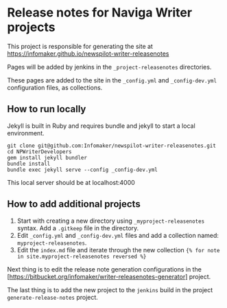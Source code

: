 # Release notes for Naviga Writer projects

This project is responsible for generating the site at https://infomaker.github.io/newspilot-writer-releasenotes

Pages will be added by jenkins in the `_project-releasenotes` directories.

These pages are added to the site in the `_config.yml` and `_config-dev.yml` configuration files, as collections.


## How to run locally

Jekyll is built in Ruby and requires bundle and jekyll to start a local environment.


    git clone git@github.com:Infomaker/newspilot-writer-releasenotes.git
    cd NPWriterDevelopers
    gem install jekyll bundler
    bundle install
    bundle exec jekyll serve --config _config-dev.yml

This local server should be at localhost:4000


## How to add additional projects

1. Start with creating a new directory using `_myproject-releasenotes` syntax. Add a `.gitkeep` file in the directory.
2. Edit `_config.yml` and `_config-dev.yml` files and add a collection named: `myproject-releasenotes`.
3. Edit the `index.md` file and iterate through the new collection `{% for note in site.myproject-releasenotes reversed %}`

Next thing is to edit the release note generation configurations in the [https://bitbucket.org/infomaker/writer-releasenotes-generator] project.

The last thing is to add the new project to the `jenkins` build in the project `generate-release-notes` project.
